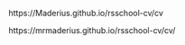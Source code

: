 <p>https://Maderius.github.io/rsschool-cv/cv</p>
<p>https://mrmaderius.github.io/rsschool-cv/cv/</p>
